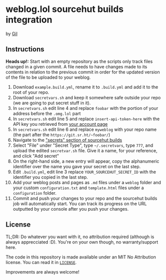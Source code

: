 # weblog.lol sourcehut builds integration

by [Gil](https://gil.omg.lol)

## Instructions

**Heads up!:** Start with an empty repository as the scripts only track files changed in a given commit. A file needs to have changes made to its contents in relation to the previous commit in order for the updated version of the file to be uploaded to your weblog.

1. Download `example.build.yml`, rename it to `.build.yml` and add it to the root of your repo.
2. Download `secretvars.sh` and keep it somewhere safe outside your repo (we are going to put secret stuff in it).
3. In `secretvars.sh` edit line 4 and replace `foobar` with the portion of your address before the `.omg.lol` part
4. In `secretvars.sh` edit line 5 and replace `insert-api-token-here` with the API key you retrieved from [your account page](https://home.omg.lol/account#api-key)
5. In `secretvars.sh` edit line 6 and replace `myweblog` with your repo name (the part after the `https://git.sr.ht/~foobar/`)
6. Navigate to the ["secrets" section of sourcehut builds](https://builds.sr.ht/secrets)
7. Select "File" under "Secret Type", type `~/.secretvars`, type `777`, and upload the edited `secretvar.sh` file. Give it a name, for your reference, and click "Add secret"
8. On the right-hand side, a new entry will appear, copy the alphanumeric identifier over the name you gave your secret on the last step.
9. Edit `.build.yml`, edit line 3 replace `YOUR_SOURCEHUT_SECRET_ID` with the identifier you copied in the last step.
10. Add your weblog posts and pages as `.md` files under a `weblog` folder and your custom `configuration.txt` and `template.html` files under a `configuration` folder.
10. Commit and push your changes to your repo and the sourcehut builds job will automatically start. You can track its progress on the URL outputted by your console after you push your changes.

## License

TL;DR: Do whatever you want with it, no attribution required (although is always apprecciated :D). You're on your own though, no warranty/support here.

The code in this repository is made available under an MIT No Attribution license. You can read it in [`LICENSE`](LICENSE).

Improvements are always welcome!

